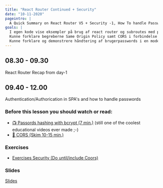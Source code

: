 ```yaml
---
title: "React Router Continued + Security"
date: "10-11-2020"
pageintro: |
  A Quick Summary on React Router V5 + Security -1, How To handle Passwords
goals: |
  I egen kode vise eksempler på brug af react router og subroutes med parametre
  Kunne forklare begreberne Same Origin Policy samt CORS i forbindelse med REST/SPA
  Kunne forklare og demonstrere håndtering af brugerpasswords i en moderne web-applikation
---
```


## 08.30 - 09.30

React Router Recap from day-1

## 09.40 - 12.00

Authentication/Authorication in SPA's and how to handle passwords

### Before this lesson you should watch or read:

- [:tv: Passords hashing with bcrypt (7 min.)](https://www.youtube.com/watch?v=O6cmuiTBZVs) (still one of the coolest educational videos ever made ;-)
- [:book: CORS (Skim 10-15 min.)](https://developer.mozilla.org/en-US/docs/Web/HTTP/CORS)

### Exercises

<!--BEGIN exercises ##-->

- [Exercises Security (Do until/include Coors)](https://docs.google.com/document/d/1J0pLlU-9iLoVn_yqt5RnJ_nsQExt_kcajMoJ47wsRN4/edit?usp=sharing)
  <!--END exercises ##-->

### Slides

[Slides](http://sem3slides.mydemos.dk/security/security.html)

